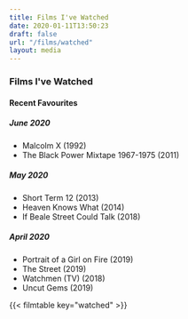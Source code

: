 ```yaml
---
title: Films I've Watched
date: 2020-01-11T13:50:23
draft: false
url: "/films/watched"
layout: media
---
```


### Films I've Watched

#### Recent Favourites
##### June 2020
- Malcolm X (1992)
- The Black Power Mixtape 1967-1975 (2011)

##### May 2020
- Short Term 12 (2013)
- Heaven Knows What (2014)
- If Beale Street Could Talk (2018)

##### April 2020
- Portrait of a Girl on Fire (2019)
- The Street (2019)
- Watchmen (TV) (2018)
- Uncut Gems (2019)

{{< filmtable key="watched" >}}
